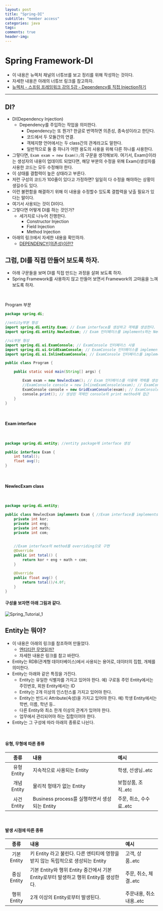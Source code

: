 ```yaml
---  
layout: post  
title: "Spring-DI"  
subtitle: "member access"  
categories: java
tags: 
comments: true  
header-img:
---  
```


# Spring Framework-DI
- 이 내용은 뉴렉처 채널의 너튜브를 보고 정리를 위해 작성하는 것이다.
- 자세한 내용은 아래의 너튜브 링크를 참고하자.
- [뉴렉처 - 스프링 프레임워크 강의 5강 - Dependency를 직접 Injection하기](https://youtu.be/gtqctgfywn4)
---
## DI?
- DI(Dependency Injection)
	- Dependency를 주입하는 작업을 의미한다.
      - Dependency는 또 뭔가? 한글로 번역하면 의존성, 종속성이라고 한단다.
      - 코드에서 두 모듈간의 연결.
      - 객체지향 언어에서는 두 class간의 관계라고도 말한다.
      - 일반적으로 둘 중 하나가 어떤 용도의 사용을 위해 다른 하나를 사용한다.
- 그렇다면, ```Exam exam = new Exam();```의 구문을 생각해보자. 여기서, Exam()이라는 생성자의 내용이 업데이트 되었다면, 해당 부분의 수정을 위해 Exam()생성자를 사용한 코드는 모두 수정해야 한다.
- 이 상태를 결합력이 높은 상태라고 부른다.
- 저런 구성의 코드가 100줄이 있다고 가정하면? 일일히 다 수정을 해야하는 상황이 생길수도 있다.
- 이런 불편함을 해결하기 위해 이 내용을 수정할수 있도록 결합력을 낮출 필요가 있다는 말이다.
- 여기서 사용되는 것이 DI이다.
- 그렇다면 어떻게 DI를 하는 것인가?
  - 세가지로 나누어 진행한다.
    - Constructor Injection
    - Field Injection
    - Method Injection
- 아래의 링크에서 자세한 내용을 확인하자.
  - [DEPENDENCY(의존성)이란?](https://tony-programming.tistory.com/entry/Dependency-%EC%9D%98%EC%A1%B4%EC%84%B1-%EC%9D%B4%EB%9E%80)

## 그럼, DI를 직접 만들어 보도록 하자.
- 아래 구문들을 보며 DI를 직접 만드는 과정을 살펴 보도록 하자.
- Spring Framework를 사용하지 않고 만들어 보면서 Framework의 고마움을 느껴 보도록 하자.

<br>

Program 부분
```java
package spring.di;

//entity부분 형성
import spring.di.entity.Exam; // Exam interface를 생성하고 객체를 생성한다.
import spring.di.entity.NewlecExam; // Exam 인터페이스를 implements하는 NewlecExam class를 생성하고,  interface의 method를 overriding함으로서 해당 method를 구현한다.

//ui부분 형성
import spring.di.ui.ExamConsole; // ExamConsole 인터페이스 사용
import spring.di.ui.GridExamConsole; // ExamConsole 인터페이스를 implements하는 GridExamConsole class를 생성하고 interface의 method overriding 하여 method실체 구현
import spring.di.ui.InlineExamConsole; // ExamConsole 인터페이스를 implements하는 InlineExamConsole class를 생성하고 interface의 method overriding 하여 method실체 구현

public class Program {

	public static void main(String[] args) {

		Exam exam = new NewlecExam(); // Exam 인터페이스를 이용해 객체를 생성한다.
		//ExamConsole console = new InlineExamConsole(exam); // ExamConsole 인터페이스를 이용해 객체를 생성하고, InlineExamConsole생성자에 exam을 Injection.
		ExamConsole console = new GridExamConsole(exam); // ExamConsole 인터페이스를 이용해 객체를 생성하고, GridExamConsole생성자에 exam을 Injection.
		console.print(); // 생성된 객체인 console의 print method에 접근
	}
}
```

<br>

#### Exam interface
<br>

```java
package spring.di.entity; //entity package에 interface 생성

public interface Exam {
	int total();
	float avg();
}
```

<br>

#### NewlecExam class
<br>

```java
package spring.di.entity;

public class NewlecExam implements Exam { //Exam interface를 implements
	private int kor;
	private int eng;
	private int math;
	private int com;
	
	
	//Exam interface의 method를 overriding으로 구현
	@Override
	public int total() {
		return kor + eng + math + com;
	}
	
	@Override
	public float avg() {
		return total()/4.0f;
	}
}

```
#### 구성을 보자면 아래 그림과 같다.
![Spring_Tutorial_1](https://D-Gun.github.io/assets/img/post_img/Spring_Tutorial_1.jpg) 
## Entity는 뭐야?
- 이 내용은 아래의 링크를 참조하여 만들었다.
    - [엔티티란 무엇일까?](https://rh-cp.tistory.com/78)
  - 자세한 내용은 링크를 참고 바란다.
- Entity는 RDB(관계형 데이터베이스)에서 사용되는 용어로, 데이터의 집합, 개체를 의미한다.
- Entity는 아래와 같은 특징을 가진다.
  - Entity는 유일한 식별자를 가지고 있어야 한다. 예) 구로동 주민 Entity에서는 주민번호, 회원 Entity에서는 ID
  - Entity는 2개 이상의 인스턴스를 가지고 있어야 한다.
  - Entity는 반드시 Attribute(속성)을 가지고 있어야 한다. 예) 학생 Entity에서는 학번, 이름, 학년 등..
  - 다른 Entity와 최소 한개 이상의 관계가 있어야 한다.
  - 업무에서 관리되어야 하는 집합이어야 한다.
- Entity는 그 구성에 따라 아래의 종류로 나뉜다.

<br>

#### 유형, 무형에 따른 종류

|종류|내용|예시|
| :---: | :--- | :--- |
| 유형 Entity | 지속적으로 사용되는 Entity | 학생, 선생님..etc
| 개념 Entity | 물리적 형태가 없는 Entity | 보험상품, 조직..etc
| 사건 Entity | Business process를 실행하면서 생성되는 Entity | 주문, 취소, 수수료..etc

<br>

#### 발생 시점에 따른 종류

|종류|내용|예시|
| :---: | :--- | :--- |
| 기본 Entity | 키 Entity 라고 불린다. 다른 엔티티에 영향을 받지 않는 독립적으로 생성되는 Entity | 고객, 상품..etc
| 중심 Entity | 기본 Entity와 행위 Entity 중간에서 기본 Entity로부터 발생하고 행위 Entity를 생성한다. | 주문, 취소, 체결..etc
| 행위 Entity | 2개 이상의 Entity로부터 발생된다. | 주문내용, 취소내용..etc